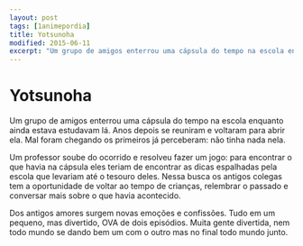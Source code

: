 ```yaml
---
layout: post
tags: [1animepordia]
title: Yotsunoha
modified: 2015-06-11
excerpt: "Um grupo de amigos enterrou uma cápsula do tempo na escola enquanto ainda estava estudavam lá. Anos depois se reuniram e voltaram para abrir ela. Mal foram chegando os primeiros já perceberam: não tinha nada nela."
---
```


Yotsunoha
=========

Um grupo de amigos enterrou uma cápsula do tempo na escola enquanto
ainda estava estudavam lá. Anos depois se reuniram e voltaram para abrir
ela. Mal foram chegando os primeiros já perceberam: não tinha nada nela.

Um professor soube do ocorrido e resolveu fazer um jogo: para encontrar
o que havia na cápsula eles teriam de encontrar as dicas espalhadas pela
escola que levariam até o tesouro deles. Nessa busca os antigos colegas
tem a oportunidade de voltar ao tempo de crianças, relembrar o passado e
conversar mais sobre o que havia acontecido.

Dos antigos amores surgem novas emoções e confissões. Tudo em um
pequeno, mas divertido, OVA de dois episódios. Muita gente divertida,
nem todo mundo se dando bem um com o outro mas no final todo mundo
junto.


